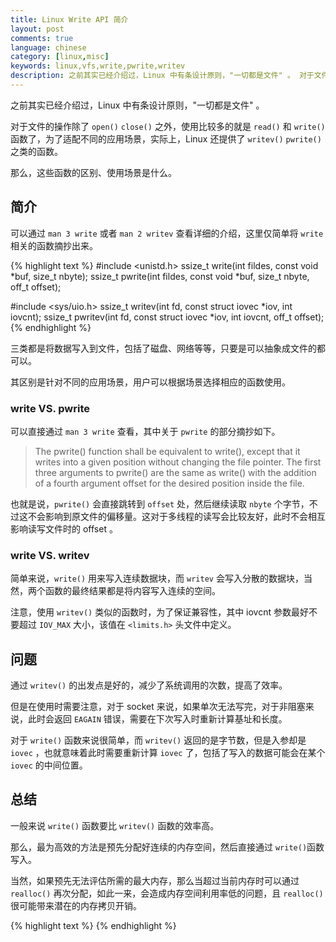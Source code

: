 ```yaml
---
title: Linux Write API 简介
layout: post
comments: true
language: chinese
category: [linux,misc]
keywords: linux,vfs,write,pwrite,writev
description: 之前其实已经介绍过，Linux 中有条设计原则，"一切都是文件" 。 对于文件的操作除了 `open()` `close()` 之外，使用比较多的就是 `read()` 和 `write()` 函数了，为了适配不同的应用场景，实际上，Linux 还提供了 `writev()` `pwrite()` 之类的函数。那么，这些函数的区别、使用场景是什么。
---
```


之前其实已经介绍过，Linux 中有条设计原则，"一切都是文件" 。

对于文件的操作除了 `open()` `close()` 之外，使用比较多的就是 `read()` 和 `write()` 函数了，为了适配不同的应用场景，实际上，Linux 还提供了 `writev()` `pwrite()` 之类的函数。

那么，这些函数的区别、使用场景是什么。

<!-- more -->

## 简介

可以通过 `man 3 write` 或者 `man 2 writev` 查看详细的介绍，这里仅简单将 `write` 相关的函数摘抄出来。

{% highlight text %}
#include <unistd.h>
ssize_t write(int fildes, const void *buf, size_t nbyte);
ssize_t pwrite(int fildes, const void *buf, size_t nbyte, off_t offset);

#include <sys/uio.h>
ssize_t writev(int fd, const struct iovec *iov, int iovcnt);
ssize_t pwritev(int fd, const struct iovec *iov, int iovcnt, off_t offset);
{% endhighlight %}

三类都是将数据写入到文件，包括了磁盘、网络等等，只要是可以抽象成文件的都可以。

其区别是针对不同的应用场景，用户可以根据场景选择相应的函数使用。

### write VS. pwrite

可以直接通过 `man 3 write` 查看，其中关于 `pwrite` 的部分摘抄如下。

> The pwrite() function shall be equivalent to write(), except that it writes into a given position without changing the file pointer. The first three arguments to pwrite() are the same as write() with the addition of a fourth argument offset for the desired position inside the file.

也就是说，`pwrite()` 会直接跳转到 `offset` 处，然后继续读取 `nbyte` 个字节，不过这不会影响到原文件的偏移量。这对于多线程的读写会比较友好，此时不会相互影响读写文件时的 offset 。

### write VS. writev

简单来说，`write()` 用来写入连续数据块，而 `writev` 会写入分散的数据块，当然，两个函数的最终结果都是将内容写入连续的空间。

注意，使用 `writev()` 类似的函数时，为了保证兼容性，其中 iovcnt 参数最好不要超过 `IOV_MAX` 大小，该值在 `<limits.h>` 头文件中定义。


## 问题

通过 `writev()` 的出发点是好的，减少了系统调用的次数，提高了效率。

但是在使用时需要注意，对于 socket 来说，如果单次无法写完，对于非阻塞来说，此时会返回 `EAGAIN` 错误，需要在下次写入时重新计算基址和长度。

对于 `write()` 函数来说很简单，而 `writev()` 返回的是字节数，但是入参却是 `iovec` ，也就意味着此时需要重新计算 `iovec` 了，包括了写入的数据可能会在某个 `iovec` 的中间位置。

## 总结

一般来说 `write()` 函数要比 `writev()` 函数的效率高。

那么，最为高效的方法是预先分配好连续的内存空间，然后直接通过 `write()`函数写入。

当然，如果预先无法评估所需的最大内存，那么当超过当前内存时可以通过 `realloc()` 再次分配，如此一来，会造成内存空间利用率低的问题，且 `realloc()` 很可能带来潜在的内存拷贝开销。


{% highlight text %}
{% endhighlight %}
